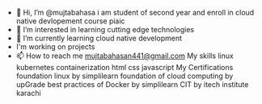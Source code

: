 - 👋 Hi, I’m @mujtabahasa i am student of second year and enroll in cloud native devlopement course piaic
- 👀 I’m interested in learning cutting edge technologies
- 🌱 I’m currently learning cloud native development 
-    I'm working on projects
- 📫 How to reach me mujtabahasan441@gmail.com
     My skills 
     linux
     kubernetes
     containerization 
     html css
     javascript
     My Certifications
     foundation linux by simplilearn
     foundation of cloud computing by upGrade
     best practices of Docker by simplilearn
     CIT by itech institute karachi
     

<!---
mujtabahasa/mujtabahasa is a ✨ special ✨ repository because its `README.md` (this file) appears on your GitHub profile.
You can click the Preview link to take a look at your changes.
--->
